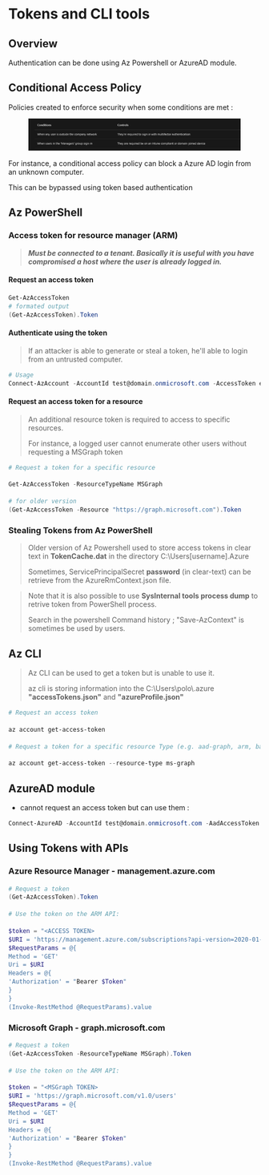 # Tokens and CLI tools

## Overview

Authentication can be done using Az Powershell or AzureAD module.

## Conditional Access Policy

Policies created to enforce security when some conditions are met :

<figure><img src="../../../../.gitbook/assets/image (3) (2).png" alt=""><figcaption></figcaption></figure>

For instance, a conditional access policy can block a Azure AD login from an unknown computer.

This can be bypassed using token based authentication

## Az PowerShell

### Access token for resource manager (ARM)

> _**Must be connected to a tenant. Basically it is useful with you have compromised a host where the user is already logged in.**_

#### Request an access token

```powershell
Get-AzAccessToken
# formated output
(Get-AzAccessToken).Token
```

#### Authenticate using the token

> If an attacker is able to generate or steal a token, he'll able to login from an untrusted computer.

```powershell
# Usage 
Connect-AzAccount -AccountId test@domain.onmicrosoft.com -AccessToken ey<SNIP>..
```

#### Request an access token for a resource

> An additional resource token is required to access to specific resources.
>
> For instance, a logged user cannot enumerate other users without requesting a MSGraph token

```powershell
# Request a token for a specific resource

Get-AzAccessToken -ResourceTypeName MSGraph

# for older version
(Get-AzAccessToken -Resource "https://graph.microsoft.com").Token
```

### Stealing Tokens from Az PowerShell

> Older version of Az Powershell used to store access tokens in clear text in **TokenCache.dat** in the directory C:\Users\[username].Azure
>
> Sometimes, ServicePrincipalSecret **password** (in clear-text) can be retrieve from the AzureRmContext.json file.

> Note that it is also possible to use **SysInternal tools process dump** to retrive token from  PowerShell process.
>
> Search in the powershell Command history ; "Save-AzContext" is sometimes be used by users.

## Az CLI

> Az CLI can be used to get a token but is unable to use it.
>
> az cli is storing information into the C:\Users\polo\\.azure **"accessTokens.json"** and **"azureProfile.json"**
>
>

```powershell
# Request an access token

az account get-access-token

# Request a token for a specific resource Type (e.g. aad-graph, arm, batch, data-lake, media, ms-graph, oss-rdbms

az account get-access-token --resource-type ms-graph
```

## AzureAD module

* cannot request an access token but can use them :&#x20;

```powershell
Connect-AzureAD -AccountId test@domain.onmicrosoft.com -AadAccessToken ey...
```

## Using Tokens with APIs

### Azure Resource Manager - management.azure.com



```powershell
# Request a token
(Get-AzAccessToken).Token

# Use the token on the ARM API:

$token = "<ACCESS TOKEN>
$URI = 'https://management.azure.com/subscriptions?api-version=2020-01-01'
$RequestParams = @{
Method = 'GET'
Uri = $URI
Headers = @{
'Authorization' = "Bearer $Token"
}
}
(Invoke-RestMethod @RequestParams).value
```

### Microsoft Graph - graph.microsoft.com

```powershell
# Request a token
(Get-AzAccessToken -ResourceTypeName MSGraph).Token

# Use the token on the ARM API:

$token = "<MSGraph TOKEN>
$URI = 'https://graph.microsoft.com/v1.0/users'
$RequestParams = @{
Method = 'GET'
Uri = $URI
Headers = @{
'Authorization' = "Bearer $Token"
}
}
(Invoke-RestMethod @RequestParams).value
```
